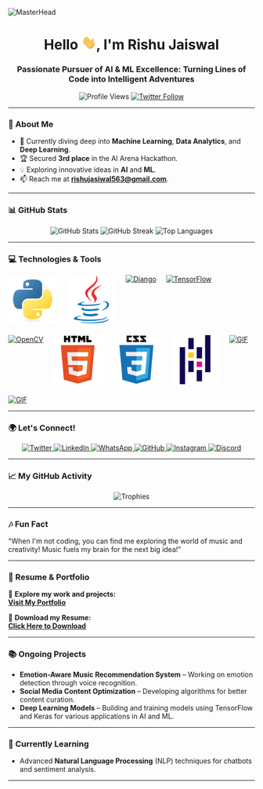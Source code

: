 ![MasterHead](https://user-images.githubusercontent.com/74038190/225813708-98b745f2-7d22-48cf-9150-083f1b00d6c9.gif)

<h1 align="center">Hello <img src="https://raw.githubusercontent.com/ABSphreak/ABSphreak/master/gifs/Hi.gif" width="30px">, I'm Rishu Jaiswal</h1>
<h3 align="center">Passionate Pursuer of AI & ML Excellence: Turning Lines of Code into Intelligent Adventures</h3>

<p align="center">
  <img src="https://komarev.com/ghpvc/?username=rishujaiz&label=Profile%20Views&color=0e75b6&style=flat" alt="Profile Views" />
  <a href="https://twitter.com/@rishujaiz563" target="_blank">
    <img src="https://img.shields.io/twitter/follow/@rishujaiz563?logo=twitter&style=for-the-badge" alt="Twitter Follow" />
  </a>
</p>

---

### 🌟 About Me
- 🌱 Currently diving deep into **Machine Learning**, **Data Analytics**, and **Deep Learning**.
- 🏆 Secured **3rd place** in the AI Arena Hackathon.
- 💡 Exploring innovative ideas in **AI** and **ML**.
- 📫 Reach me at **rishujasiwal563@gmail.com**.

---

### 📊 GitHub Stats

<p align="center">
  <img align="center" src="https://github-readme-stats.vercel.app/api?username=rishujaiz&show_icons=true&locale=en&theme=radical" alt="GitHub Stats" />
  <img align="center" src="https://github-readme-streak-stats.herokuapp.com/?user=rishujaiz&theme=radical" alt="GitHub Streak" />
  <img align="center" src="https://github-readme-stats.vercel.app/api/top-langs?username=rishujaiz&show_icons=true&locale=en&layout=compact&theme=radical" alt="Top Languages" />
</p>



---

### 💻 Technologies & Tools

<div align="center" style="display: flex; flex-wrap: wrap; gap: 20px;">
  <a href="https://www.python.org" target="_blank">
    <img src="https://raw.githubusercontent.com/devicons/devicon/master/icons/python/python-original.svg" width="100" alt="Python" />
  </a>
  <a href="https://www.java.com" target="_blank">
    <img src="https://raw.githubusercontent.com/devicons/devicon/master/icons/java/java-original.svg" width="100" alt="Java" />
  </a>
  <a href="https://www.djangoproject.com/" target="_blank">
    <img src="https://cdn.worldvectorlogo.com/logos/django.svg" width="100" alt="Django" />
  </a>
  <a href="https://www.tensorflow.org" target="_blank">
    <img src="https://www.vectorlogo.zone/logos/tensorflow/tensorflow-icon.svg" width="100" alt="TensorFlow" />
  </a>
  <a href="https://opencv.org/" target="_blank">
    <img src="https://www.vectorlogo.zone/logos/opencv/opencv-icon.svg" width="100" alt="OpenCV" />
  </a>
  <a href="https://html.spec.whatwg.org/" target="_blank">
    <img src="https://raw.githubusercontent.com/devicons/devicon/master/icons/html5/html5-original-wordmark.svg" width="100" alt="HTML" />
  </a>
  <a href="https://www.w3.org/Style/CSS/" target="_blank">
    <img src="https://raw.githubusercontent.com/devicons/devicon/master/icons/css3/css3-original-wordmark.svg" width="100" alt="CSS" />
  </a>
  <a href="https://pandas.pydata.org/" target="_blank">
    <img src="https://raw.githubusercontent.com/devicons/devicon/master/icons/pandas/pandas-original.svg" width="100" alt="Pandas" />
  </a>
  <a href="https://github.com/Anmol-Baranwal/Cool-GIFs-For-GitHub" target="_blank">
    <img src="https://github.com/Anmol-Baranwal/Cool-GIFs-For-GitHub/assets/74038190/29fd6286-4e7b-4d6c-818f-c4765d5e39a9" width="100" alt="GIF" />
  </a>
  <a href="https://github.com/Anmol-Baranwal/Cool-GIFs-For-GitHub" target="_blank">
    <img src="https://github.com/Anmol-Baranwal/Cool-GIFs-For-GitHub/assets/74038190/de038172-e903-4951-926c-755878deb0b4" width="100" alt="GIF" />
  </a>
</div>

---

### 🌍 Let's Connect!

<div align="center">
  <a href="https://twitter.com/@rishujaiz563" target="_blank">
    <img src="https://github.com/Anmol-Baranwal/Cool-GIFs-For-GitHub/assets/74038190/cc4fe88c-7f7a-41d8-b449-34b7a178c1c6" width="100" alt="Twitter" />
  </a>
  <a href="https://www.linkedin.com/in/rishu-563-jaiswal/" target="_blank">
    <img src="https://user-images.githubusercontent.com/74038190/235294012-0a55e343-37ad-4b0f-924f-c8431d9d2483.gif" width="100" alt="LinkedIn" />
  </a>
  <a href="https://wa.me/+919113308603" target="_blank">
    <img src="https://user-images.githubusercontent.com/74038190/235294019-40007353-6219-4ec5-b661-b3c35136dd0b.gif" width="100" alt="WhatsApp" />
  </a>
  <a href="https://github.com/rishujaiz" target="_blank">
    <img src="https://user-images.githubusercontent.com/74038190/235294010-ec412ef5-e3da-4efa-b1d4-0ab4d4638755.gif" width="100" alt="GitHub" />
  </a>
  <a href="https://instagram.com/rishujaiswal_85" target="_blank">
    <img src="https://user-images.githubusercontent.com/74038190/235294013-a33e5c43-a01c-43f6-b44d-a406d8b4ab75.gif" width="100" alt="Instagram" />
  </a>
  <a href="https://discord.com/channels/@me" target="_blank">
    <img src="https://user-images.githubusercontent.com/74038190/235294015-47144047-25ab-417c-af1b-6746820a20ff.gif" width="100" alt="Discord" />
  </a>
</div>

---

### 📈 My GitHub Activity

<p align="center">
  <img src="https://github-profile-trophy.vercel.app/?username=rishujaiz&theme=radical&margin-w=15&margin-h=15" alt="Trophies" />
</p>

---

### 🎶 Fun Fact
"When I'm not coding, you can find me exploring the world of music and creativity! Music fuels my brain for the next big idea!"

---

### 💼 Resume & Portfolio

🚀 **Explore my work and projects:**  
[**Visit My Portfolio**](https://rishujaiswal.com.np/)  

📄 **Download my Resume:**  
[**Click Here to Download**](https://github.com/RishuJaiz/Resume/raw/main/Rishu's%20resume.pdf)



---

### 📚 Ongoing Projects

- **Emotion-Aware Music Recommendation System** – Working on emotion detection through voice recognition.
- **Social Media Content Optimization** – Developing algorithms for better content curation.
- **Deep Learning Models** – Building and training models using TensorFlow and Keras for various applications in AI and ML.

---

### 📍 Currently Learning

- Advanced **Natural Language Processing** (NLP) techniques for chatbots and sentiment analysis.

---







